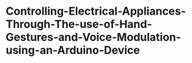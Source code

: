 # Controlling-Electrical-Appliances-Through-The-use-of-Hand-Gestures-and-Voice-Modulation-using-an-Arduino-Device
